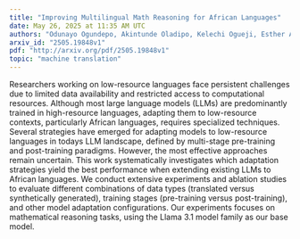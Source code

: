 ```yaml
---
title: "Improving Multilingual Math Reasoning for African Languages"
date: May 26, 2025 at 11:35 AM UTC
authors: "Odunayo Ogundepo, Akintunde Oladipo, Kelechi Ogueji, Esther Adenuga, David Ifeoluwa Adelani, Jimmy Lin"
arxiv_id: "2505.19848v1"
pdf: "http://arxiv.org/pdf/2505.19848v1"
topic: "machine translation"
---
```


Researchers working on low-resource languages face persistent challenges due to limited data availability and restricted access to computational resources. Although most large language models (LLMs) are predominantly trained in high-resource languages, adapting them to low-resource contexts, particularly African languages, requires specialized techniques. Several strategies have emerged for adapting models to low-resource languages in todays LLM landscape, defined by multi-stage pre-training and post-training paradigms. However, the most effective approaches remain uncertain. This work systematically investigates which adaptation strategies yield the best performance when extending existing LLMs to African languages. We conduct extensive experiments and ablation studies to evaluate different combinations of data types (translated versus synthetically generated), training stages (pre-training versus post-training), and other model adaptation configurations. Our experiments focuses on mathematical reasoning tasks, using the Llama 3.1 model family as our base model.
